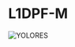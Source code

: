 # L1DPF-M

![YOLORES](https://user-images.githubusercontent.com/45357201/63941320-0d51ea00-ca74-11e9-8937-edbeea6ec44b.JPG)
